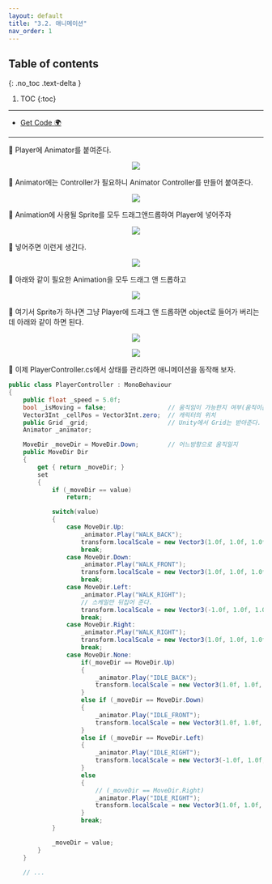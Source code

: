```yaml
---
layout: default
title: "3.2. 애니메이션"
nav_order: 1
---
```


## Table of contents
{: .no_toc .text-delta }

1. TOC
{:toc}

---

* [Get Code 🌍](https://github.com/EasyCoding-7/UnityPortfolio/tree/3.2.Ani)

---

🦄 Player에 Animator를 붙여준다.

<p align="center">
  <img src="https://taehyungs-programming-blog.github.io/blog/assets/images/csharp/unity-adv/unity-adv-3-2-1.png"/>
</p>

🦄 Animator에는 Controller가 필요하니 Animator Controller를 만들어 붙여준다.

<p align="center">
  <img src="https://taehyungs-programming-blog.github.io/blog/assets/images/csharp/unity-adv/unity-adv-3-2-2.png"/>
</p>

🦄 Animation에 사용될 Sprite를 모두 드래그앤드롭하여 Player에 넣어주자

<p align="center">
  <img src="https://taehyungs-programming-blog.github.io/blog/assets/images/csharp/unity-adv/unity-adv-3-2-3.png"/>
</p>

🦄 넣어주면 이런게 생긴다.

<p align="center">
  <img src="https://taehyungs-programming-blog.github.io/blog/assets/images/csharp/unity-adv/unity-adv-3-2-4.png"/>
</p>

🦄 아래와 같이 필요한 Animation을 모두 드래그 앤 드롭하고

<p align="center">
  <img src="https://taehyungs-programming-blog.github.io/blog/assets/images/csharp/unity-adv/unity-adv-3-2-5.png"/>
</p>

🦄 여기서 Sprite가 하나면 그냥 Player에 드래그 앤 드롭하면 object로 들어가 버리는데 아래와 같이 하면 된다.

<p align="center">
  <img src="https://taehyungs-programming-blog.github.io/blog/assets/images/csharp/unity-adv/unity-adv-3-2-6.png"/>
</p>

<p align="center">
  <img src="https://taehyungs-programming-blog.github.io/blog/assets/images/csharp/unity-adv/unity-adv-3-2-7.png"/>
</p>

🦄 이제 PlayerController.cs에서 상태를 관리하면 애니메이션을 동작해 보자.

```cs
public class PlayerController : MonoBehaviour
{
    public float _speed = 5.0f;
    bool _isMoving = false;                 // 움직임이 가능한지 여부(움직이는 도중에 움직임은 불가능)
    Vector3Int _cellPos = Vector3Int.zero;  // 캐릭터의 위치
    public Grid _grid;                      // Unity에서 Grid는 받아준다.
    Animator _animator;

    MoveDir _moveDir = MoveDir.Down;        // 어느방향으로 움직일지
    public MoveDir Dir
    {
        get { return _moveDir; }
        set 
        {
            if (_moveDir == value)
                return;

            switch(value)
            {
                case MoveDir.Up:
                    _animator.Play("WALK_BACK");
                    transform.localScale = new Vector3(1.0f, 1.0f, 1.0f);
                    break;
                case MoveDir.Down:
                    _animator.Play("WALK_FRONT");
                    transform.localScale = new Vector3(1.0f, 1.0f, 1.0f);
                    break;
                case MoveDir.Left:
                    _animator.Play("WALK_RIGHT");
                    // 스케일만 뒤집어 준다.
                    transform.localScale = new Vector3(-1.0f, 1.0f, 1.0f);
                    break;
                case MoveDir.Right:
                    _animator.Play("WALK_RIGHT");
                    transform.localScale = new Vector3(1.0f, 1.0f, 1.0f);
                    break;
                case MoveDir.None:
                    if(_moveDir == MoveDir.Up)
                    {
                        _animator.Play("IDLE_BACK");
                        transform.localScale = new Vector3(1.0f, 1.0f, 1.0f);
                    }
                    else if (_moveDir == MoveDir.Down)
                    {
                        _animator.Play("IDLE_FRONT");
                        transform.localScale = new Vector3(1.0f, 1.0f, 1.0f);
                    }
                    else if (_moveDir == MoveDir.Left)
                    {
                        _animator.Play("IDLE_RIGHT");
                        transform.localScale = new Vector3(-1.0f, 1.0f, 1.0f);
                    }
                    else
                    {
                        // (_moveDir == MoveDir.Right)
                        _animator.Play("IDLE_RIGHT");
                        transform.localScale = new Vector3(1.0f, 1.0f, 1.0f);
                    }
                    break;
            }

            _moveDir = value;
        }
    }

    // ...
```



